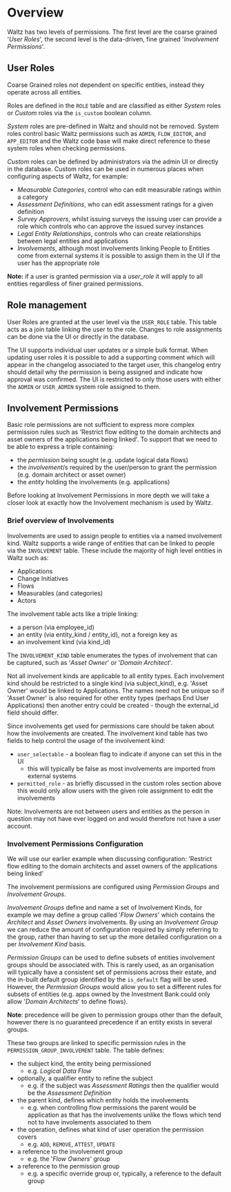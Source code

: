 # Overview
Waltz has two levels of permissions. The first level are the coarse grained '_User Roles_', the second level is the data-driven, fine grained '_Involvement Permissions_'.

## User Roles
Coarse Grained roles not dependent on specific entities, instead they operate across all entities.

Roles are defined in the `ROLE` table and are classified as either _System_ roles or _Custom_ roles via the `is_custom` boolean column.

_System_ roles are pre-defined in Waltz and should not be removed. System roles control basic Waltz permissions such as `ADMIN`, `FLOW_EDITOR`, and `APP_EDITOR` and the Waltz code base will make direct reference to these system roles when checking permissions.

_Custom_ roles can be defined by administrators via the admin UI or directly in the database. Custom roles can be used in numerous places when configuring aspects of Waltz, for example:

- _Measurable Categories_, control who can edit measurable ratings within a category
- _Assessment Definitions_, who can edit assessment ratings for a given definition
- _Survey Approvers_, whilst issuing surveys the issuing user can provide a role which controls who can approve the issued survey instances
- _Legal Entity Relationships_, controls who can create relationships between legal entities and applications
- _Involvements_, although most involvements linking People to Entities come from external systems it is possible to assign them in the UI if the user has the appropriate role

**Note:** if a user is granted permission via a _user_role_ it will apply to all entities regardless of finer grained permissions.


## Role management
User Roles are granted at the user level via the `USER_ROLE` table. This table acts as a join table linking the user to the role. Changes to role assignments can be done via the UI or directly in the database.

The UI supports individual user updates or a simple bulk format. When updating user roles it is possible to add a supporting comment which will appear in the changelog associated to the target user, this changelog entry should detail why the permission is being assigned and indicate how approval was confirmed. The UI is restricted to only those users with either the `ADMIN` or `USER_ADMIN` system role assigned to them.

## Involvement Permissions
Basic role permissions are not sufficient to express more complex permission rules such as 'Restrict flow editing to the domain architects and asset owners of the applications being linked'. To support that we need to be able to express a triple containing:

- the _permission_ being sought (e.g. update logical data flows)
- the _involvement_/s required by the user/person to grant the permission (e.g. domain architect or asset owner)
- the _entity_ holding the involvements (e.g. applications)

Before looking at Involvement Permissions in more depth we will take a closer look at exactly how the Involvement mechanism is used by Waltz.

### Brief overview of Involvements
Involvements are used to assign people to entities via a named involvement kind. Waltz supports a wide range of entities that can be linked to people via the `INVOLVEMENT` table. These include the majority of high level entities in Waltz such as:

- Applications
- Change Initiatives
- Flows
- Measurables (and categories)
- Actors

The involvement table acts like a triple linking:

- a person (via employee_id)
- an entity (via entity_kind / entity_id), not a foreign key as
- an involvement kind (via kind_id)

The `INVOLVEMENT_KIND` table enumerates the types of involvement that can be captured, such as '_Asset Owner_' or '_Domain Architect_'.

Not all involvement kinds are applicable to all entity types. Each involvement kind should be restricted to a single kind (via subject_kind), e.g. 'Asset Owner' would be linked to Applications. The names need not be unique so if 'Asset Owner' is also required for other entity types (perhaps End User Applications) then another entry could be created - though the external_id field should differ.

Since involvements get used for permissions care should be taken about how the involvements are created. The involvement kind table has two fields to help control the usage of the involvement kind:

- `user_selectable` - a boolean flag to indicate if anyone can set this in the UI
  - this will typically be false as most involvements are imported from external systems
- `permitted_role` - as briefly discussed in the custom roles section above this would only allow users with the given role assignment to edit the involvements


Note: Involvements are not between users and entities as the person in question may not have ever logged on and would therefore not have a user account.

### Involvement Permissions Configuration
We will use our earlier example when discussing configuration: 'Restrict flow editing to the domain architects and asset owners of the applications being linked'

The involvement permissions are configured using _Permission Groups_ and _Involvement Groups_.

_Involvement Groups_ define and name a set of Involvement Kinds, for example we may define a group called '_Flow Owners_' which contains the _Architect_ and _Asset Owners_ involvements. By using an _Involvement Group_ we can reduce the amount of configuration required by simply referring to the group, rather than having to set up the more detailed configuration on a per _Involvement Kind_ basis.

_Permission Groups_ can be used to define subsets of entities involvement groups should be associated with. This is rarely used, as an organisation will typically have a consistent set of permissions across their estate, and the in-built default group identified by the `is_default` flag will be used. However, the _Permission Groups_ would allow you to set a different rules for subsets of entities (e.g. apps owned by the Investment Bank could only allow '_Domain Architects_' to define flows).

**Note**: precedence will be given to permission groups other than the default, however there is no guaranteed precedence if an entity exists in several groups.



These two groups are linked to specific permission rules in the `PERMISSION_GROUP_INVOLVEMENT` table. The table defines:

- the subject kind, the entity being permissioned
  - e.g. _Logical Data Flow_
- optionally, a qualifier entity to refine the subject
  - e.g. if the subject was _Assessment Ratings_ then the qualifier would be the _Assessment Definition_
- the parent kind, defines which entity holds the involvements
  - e.g. when controlling flow permissions the parent would be application as that has the involvements unlike the flows which tend not to have involements associated to them
- the operation, defines what kind of user operation the permission covers
  - e.g. `ADD`, `REMOVE`, `ATTEST`, `UPDATE`
- a reference to the involvement group
  - e.g. the '_Flow Owners_' group
- a reference to the permission group
  - e.g. a specific override group or, typically, a reference to the default group
